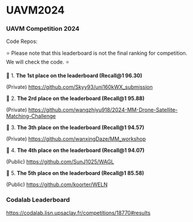 # UAVM2024
### UAVM Competition 2024

Code Repos: 


:star: Please note that this leaderboard is not the final ranking for competition. We will check the code.  :star:


:crown: 1. **The 1st place on the leaderboard (Recall@1 96.30)** 

(Private) https://github.com/Skyy93/uni160kWX_submission

:crown: 2. **The 2rd place on the leaderboard (Recall@1 95.88)**

(Private) https://github.com/wangzhiyu918/2024-MM-Drone-Satellite-Matching-Challenge

:crown: 3. **The 3th place on the leaderboard (Recall@1 94.57)**

(Private) https://github.com/wanxingDaze/MM_workshop

:crown: 4. **The 4th place on the leaderboard (Recall@1 94.07)**

(Public) https://github.com/SunJ1025/WAGL

:crown: 5. **The 5th place on the leaderboard (Recall@1 85.58)**

(Public) https://github.com/koorter/WELN




### Codalab Leaderboard

https://codalab.lisn.upsaclay.fr/competitions/18770#results


